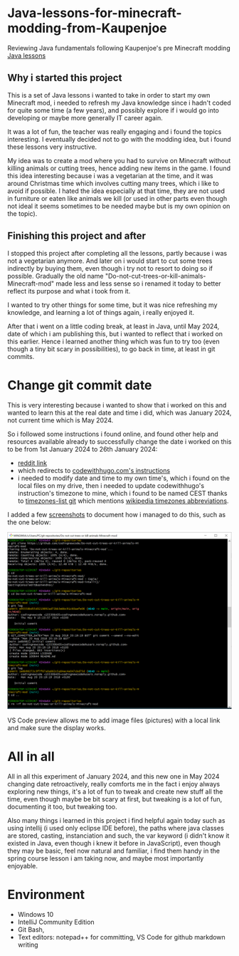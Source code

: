 # Java-lessons-for-minecraft-modding-from-Kaupenjoe
Reviewing Java fundamentals following Kaupenjoe's pre Minecraft modding [Java lessons](https://www.youtube.com/playlist?list=PLKGarocXCE1Egp6soRNlflWJWc44sau40)

## Why i started this project

This is a set of Java lessons i wanted to take in order to start my own Minecraft mod, i needed to refresh my Java knowledge since i hadn't coded for quite some time (a few years), and possibly explore if i would go into developing or maybe more generally IT career again.

It was a lot of fun, the teacher was really engaging and i found the topics interesting. I eventually decided not to go with the modding idea, but i found these lessons very instructive.

My idea was to create a mod where you had to survive on Minecraft without killing animals or cutting trees, hence adding new items in the game. I found this idea interesting because i was a vegetarian at the time, and it was around Christmas time which involves cutting many trees, which i like to avoid if possible. I hated the idea especially at that time, they are not used in furniture or eaten like animals we kill (or used in other parts even though not ideal it seems sometimes to be needed maybe but is my own opinion on the topic).

## Finishing this project and after

I stopped this project after completing all the lessons, partly because i was not a vegetarian anymore. And later on i would start to cut some trees indirectly by buying them, even though i try not to resort to doing so if possible. Gradually the old name "Do-not-cut-trees-or-kill-animals-Minecraft-mod" made less and less sense so i renamed it today to better reflect its purpose and what i took from it.

I wanted to try other things for some time, but it was nice refreshing my knowledge, and learning a lot of things again, i really enjoyed it.

After that i went on a little coding break, at least in Java, until May 2024, date of which i am publishing this, but i wanted to reflect that i worked on this earlier. Hence i learned another thing which was fun to try too (even though a tiny bit scary in possibilities), to go back in time, at least in git commits.

# Change git commit date
This is very interesting because i wanted to show that i worked on this and wanted to learn this at the real date and time i did, which was January 2024, not current time which is May 2024.

So i followed some instructions i found online, and found other help and resources available already to successfully change the date i worked on this to be from 1st January 2024 to 26th January 2024:
- [reddit link](https://www.reddit.com/r/github/comments/9kcc1r/comment/e6zh4b6/?utm_source=share&utm_medium=web3x&utm_name=web3xcss&utm_term=1&utm_content=share_button/)
- which redirects to [codewithhugo.com's instructions](https://codewithhugo.com/change-the-date-of-a-git-commit/#set-the-date-of-the-last-commit-to-an-arbitrary-date)
- i needed to modify date and time to my own time's, which i found on the local files on my drive, then i needed to update codewithhugo's instruction's timezone to mine, which i found to be named CEST thanks to [timezones-list git](https://github.com/omsrivastava/timezones-list) which mentions [wikipedia timezones abbreviations](https://en.wikipedia.org/wiki/List_of_tz_database_time_zones).

I added a few [screenshots](./pictures) to document how i managed to do this, such as the one below:

![go back in time example in image of git commit](./pictures/git%20bash%20change%20commit%20time%20example%200v2.PNG)

VS Code preview allows me to add image files (pictures) with a local link and make sure the display works.

# All in all

All in all this experiment of January 2024, and this new one in May 2024 changing date retroactively, really comforts me in the fact i enjoy always exploring new things, it's a lot of fun to tweak and create new stuff all the time, even though maybe be bit scary at first, but tweaking is a lot of fun, documenting it too, but tweaking too.

Also many things i learned in this project i find helpful again today such as using intellij (i used only eclipse IDE before), the paths where java classes are stored, casting, instanciation and such, the var keyword (i didn't know it existed in Java, even though i knew it before in JavaScript), even though they may be basic, feel now natural and familiar, i find them handy in the spring course lesson i am taking now, and maybe most importantly enjoyable.

# Environment

- Windows 10
- IntelliJ Community Edition
- Git Bash,
- Text editors: notepad++ for committing, VS Code for github markdown writing
